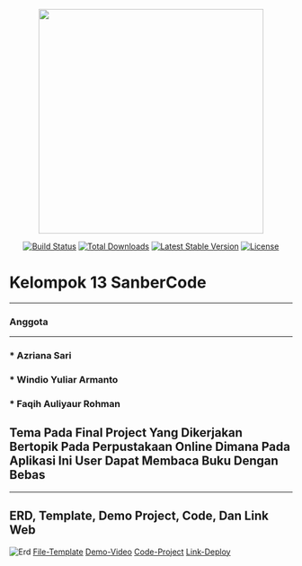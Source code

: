 <p align="center"><a href="https://laravel.com" target="_blank"><img src="https://raw.githubusercontent.com/laravel/art/master/logo-lockup/5%20SVG/2%20CMYK/1%20Full%20Color/laravel-logolockup-cmyk-red.svg" width="400"></a></p>

<p align="center">
<a href="https://travis-ci.org/laravel/framework"><img src="https://travis-ci.org/laravel/framework.svg" alt="Build Status"></a>
<a href="https://packagist.org/packages/laravel/framework"><img src="https://poser.pugx.org/laravel/framework/d/total.svg" alt="Total Downloads"></a>
<a href="https://packagist.org/packages/laravel/framework"><img src="https://poser.pugx.org/laravel/framework/v/stable.svg" alt="Latest Stable Version"></a>
<a href="https://packagist.org/packages/laravel/framework"><img src="https://poser.pugx.org/laravel/framework/license.svg" alt="License"></a>
</p>

# Kelompok 13 SanberCode
***
### Anggota
---
### * Azriana Sari
### * Windio Yuliar Armanto
### * Faqih Auliyaur Rohman


## Tema Pada Final Project Yang Dikerjakan Bertopik Pada Perpustakaan Online Dimana Pada Aplikasi Ini User Dapat Membaca Buku Dengan Bebas

***

## ERD, Template, Demo Project, Code, Dan Link Web
![Erd](https://drive.google.com/file/d/1A3MYIK8E208iT_UPc60O9aHRckR7D_lq/view)
[File-Template](https://themewagon.com/themes/free-bootstrap-4-html-5-admin-dashboard-template-material-able/)
[Demo-Video](#)
[Code-Project](https://gitlab.com/faqihrra/kelompok-13-final-project)
[Link-Deploy](#)
